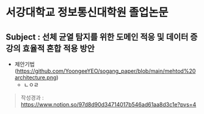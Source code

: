 # 서강대학교 정보통신대학원 졸업논문

## Subject : 선체 균열 탐지를 위한 도메인 적응 및 데이터 증강의 효율적 혼합 적용 방안

- 제안기법
(https://github.com/YoongeeYEO/sogang_paper/blob/main/mehtod%20architecture.png)
  - ㄴㅇㄹ




> 작성경과 : https://www.notion.so/97d8d90d34714017b546ad61aa8d3c1e?pvs=4
